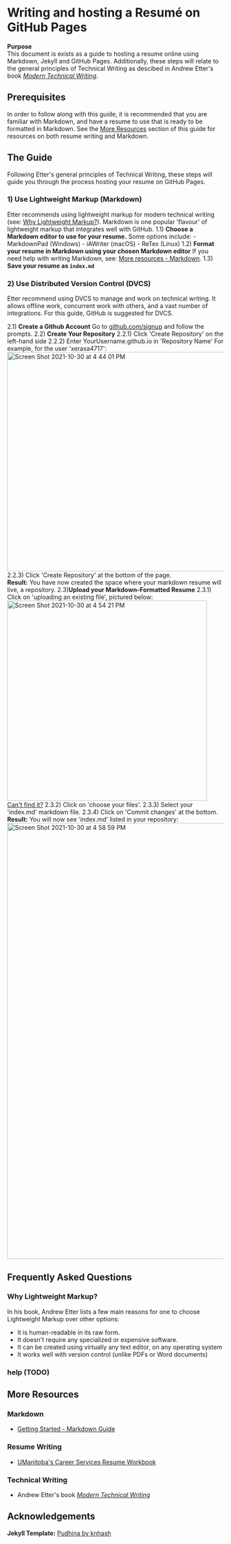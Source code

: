 # Writing and hosting a Resumé on GitHub Pages

**Purpose**  
This document is exists as a guide to hosting a resume online using Markdown, Jekyll and GitHub Pages. Additionally, these steps will relate to the general principles of Technical Writing as descibed in Andrew Etter's book _[Modern Technical Writing](https://www.amazon.ca/Modern-Technical-Writing-Introduction-Documentation-ebook/dp/B01A2QL9SS)_.

## Prerequisites

In order to follow along with this guide, it is recommended that you are familiar with Markdown, and have a resume to use that is ready to be formatted in Markdown. See the [More Resources](https://github.com/Speuce/Speuce.github.io/blob/master/README.md#more-resources) section of this guide for resources on both resume writing and Markdown.

## The Guide

Following Etter's general principles of Technical Writing, these steps will guide you through the process hosting your resume on GitHub Pages.

### 1) Use Lightweight Markup (Markdown)
Etter recommends using lightweight markup for modern technical writing (see: [Why Lightweight Markup?]()). Markdown is one popular 'flavour' of lightweight markup that integrates well with GitHub.
  1.1) **Choose a Markdown editor to use for your resume.**
      Some options include:
        - MarkdownPad (Windows)
        - iAWriter (macOS)
        - ReTex (Linux)
  1.2) **Format your resume in Markdown using your chosen Markdown editor**
      If you need help with writing Markdown, see: [More resources - Markdown]().
  1.3) **Save your resume as `index.md`**
  
### 2) Use Distributed Version Control (DVCS)

  Etter recommend using DVCS to manage and work on technical writing. It allows offline work, concurrent work with others, and a vast number of integrations. For this guide, GitHub is suggested for DVCS.
  
  2.1) **Create a Github Account**
    Go to [github.com/signup](https://github.com/signup) and follow the prompts.
  2.2) **Create Your Repository**
    2.2.1) Click 'Create Repository' on the left-hand side
    2.2.2) Enter YourUsername.github.io in 'Repository Name'
      For example, for the user 'xeraxa4717':
      <img width="509" alt="Screen Shot 2021-10-30 at 4 44 01 PM" src="https://user-images.githubusercontent.com/8062248/139559190-527bc3ec-c6b1-4e7a-a558-8e54975e3de5.png">
    2.2.3) Click 'Create Repository' at the bottom of the page.  
  **Result:** You have now created the space where your markdown resume will live, a repository.
  2.3)**Upload your Markdown-Formatted Resume**
    2.3.1) Click on 'uploading an existing file', pictured below:
    <img width="465" alt="Screen Shot 2021-10-30 at 4 54 21 PM" src="https://user-images.githubusercontent.com/8062248/139559398-0ad5360c-4a7d-431e-8b54-9fe13b614972.png">  [Can't find it?]()
    2.3.2) Click on 'choose your files'.
    2.3.3) Select your 'index.md' markdown file.
    2.3.4) Click on 'Commit changes' at the bottom.
  **Result:** You will now see 'index.md' listed in your repository:
    <img width="1012" alt="Screen Shot 2021-10-30 at 4 58 59 PM" src="https://user-images.githubusercontent.com/8062248/139559477-6b652b99-e441-4d63-afd8-0286a5f4cf29.png">
  
  




## Frequently Asked Questions

### Why Lightweight Markup?
In his book, Andrew Etter lists a few main reasons for one to choose Lightweight Markup over other options:
  - It is human-readable in its raw form.
  - It doesn't require any specialized or expensive software.
  - It can be created using virtually any text editor, on any operating system
  - It works well with version control (unlike PDFs or Word documents)

### help (TODO)

## More Resources

### Markdown
  - [Getting Started - Markdown Guide](https://www.markdownguide.org/getting-started/)

### Resume Writing
  - [UManitoba's Career Services Resume Workbook](https://umanitoba.ca/student/careerservices/media/Resume.pdf)

### Technical Writing
  - Andrew Etter's book _[Modern Technical Writing](https://www.amazon.ca/Modern-Technical-Writing-Introduction-Documentation-ebook/dp/B01A2QL9SS)_

## Acknowledgements
**Jekyll Template:** [Pudhina by knhash](https://github.com/knhash/Pudhina)
